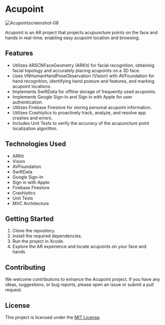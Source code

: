 # Acupoint
![Acupointscreenshot-08](https://github.com/banelin8814/Acupoint/assets/67232808/b683f93c-a8f5-4c8b-98ac-983141c7f5e0)

Acupoint is an AR project that projects acupuncture points on the face and hands in real-time, enabling easy acupoint location and browsing.

## Features

- Utilizes ARSCNFaceGeometry (ARKit) for facial recognition, obtaining facial topology and accurately placing acupoints on a 3D face.
- Uses VNHumanHandPoseObservation (Vision) with AVFoundation for hand recognition, identifying hand posture and features, and marking acupoint locations.
- Implements SwiftData for offline storage of frequently used acupoints.
- Implements Google Sign-In and Sign in with Apple for user authentication.
- Utilizes Firebase Firestore for storing personal acupoint information.
- Utilizes Crashlytics to proactively track, analyze, and resolve app crashes and errors.
- Includes Unit Tests to verify the accuracy of the acupuncture point localization algorithm.

## Technologies Used

- ARKit
- Vision
- AVFoundation
- SwiftData
- Google Sign-In
- Sign in with Apple
- Firebase Firestore
- Crashlytics
- Unit Tests
- MVC Architecture

## Getting Started

1. Clone the repository.
2. Install the required dependencies.
3. Run the project in Xcode.
4. Explore the AR experience and locate acupoints on your face and hands.

## Contributing

We welcome contributions to enhance the Acupoint project. If you have any ideas, suggestions, or bug reports, please open an issue or submit a pull request.

## License

This project is licensed under the [MIT License](LICENSE).
